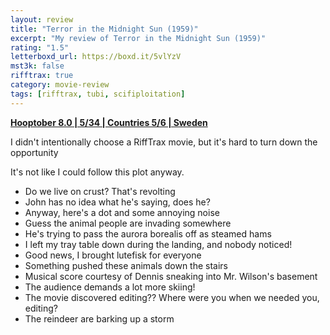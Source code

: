 ```yaml
---
layout: review
title: "Terror in the Midnight Sun (1959)"
excerpt: "My review of Terror in the Midnight Sun (1959)"
rating: "1.5"
letterboxd_url: https://boxd.it/5vlYzV
mst3k: false
rifftrax: true
category: movie-review
tags: [rifftrax, tubi, scifiploitation]
---
```


<b><a href="https://boxd.it/pOvfW/detail" title="Hooptober 8.0 | 5/34 | Countries 5/6 | Sweden" target="_blank" rel="noopener">Hooptober 8.0 | 5/34 | Countries 5/6 | Sweden</a></b>

I didn't intentionally choose a RiffTrax movie, but it's hard to turn down the opportunity

It's not like I could follow this plot anyway.

- Do we live on crust? That's revolting
- John has no idea what he's saying, does he?
- Anyway, here's a dot and some annoying noise
- Guess the animal people are invading somewhere
- He's trying to pass the aurora borealis off as steamed hams
- I left my tray table down during the landing, and nobody noticed!
- Good news, I brought lutefisk for everyone
- Something pushed these animals down the stairs
- Musical score courtesy of Dennis sneaking into Mr. Wilson's basement
- The audience demands a lot more skiing!
- The movie discovered editing?? Where were you when we needed you, editing?
- The reindeer are barking up a storm
